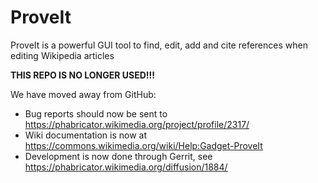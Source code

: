 # ProveIt

ProveIt is a powerful GUI tool to find, edit, add and cite references when editing Wikipedia articles

**THIS REPO IS NO LONGER USED!!!**

We have moved away from GitHub:
* Bug reports should now be sent to https://phabricator.wikimedia.org/project/profile/2317/
* Wiki documentation is now at https://commons.wikimedia.org/wiki/Help:Gadget-ProveIt
* Development is now done through Gerrit, see https://phabricator.wikimedia.org/diffusion/1884/